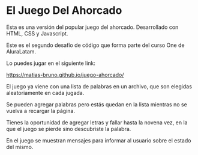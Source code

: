 # El Juego Del Ahorcado

Esta es una versión del popular juego del ahorcado. Desarrollado con HTML, CSS y Javascript.

Este es el segundo desafío de código que forma parte del curso One de AluraLatam.

Lo puedes jugar en el siguiente link:

https://matias-bruno.github.io/juego-ahorcado/

El juego ya viene con una lista de palabras en un archivo, que son elegidas aleatoriamente en cada jugada.

Se pueden agregar palabras pero estás quedan en la lista mientras no se vuelva a recargar la página.

Tienes la oportunidad de agregar letras y fallar hasta la novena vez, en la que el juego se pierde sino descubriste la palabra.

En el juego se muestran mensajes para informar al usuario sobre el estado del mismo.
